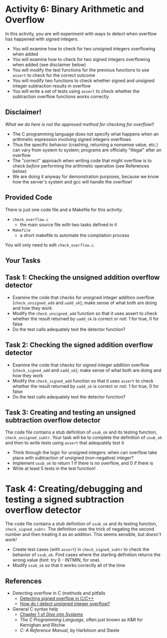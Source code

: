 # Activity 6: Binary Arithmetic and Overflow

In this activity, you are will experiment with ways to detect when overflow has happened with signed integers.
- You will examine how to check for two unsigned integers overflowing when added
- You will examine how to check for two signed integers overflowing when added (see disclaimer below)
- You will modify the test functions for the previous functions to use `assert` to check for the correct outcome
- You will modify two functions to check whether signed and unsigned integer subtraction results in overflow
- You will write a set of tests using `assert` to check whether the subtraction overflow functions works correctly

## Disclaimer!

_What we do here is not the approved method for checking for overflow!!_

- The C programming language does not specify what happens when an arithmetic expression involving signed integers overflows 
- Thus the specific behavior (crashing, returning a nonsense value, etc.) can vary from system to system; programs are officially "illegal" after an overflow 
- The "correct" approach when writing code that might overflow is to check _before_ performing the arithmetic operation (see References below)
- We are doing it anyway for demonstration purposes, because we know how the server's system and gcc will handle the overflow!


## Provided Code

There is just one code file and a Makefile for this activity:

- `check_overflow.c`
    - the main source file with two tasks defined in it
- `Makefile`
    - a short makefile to automate the compilation process

You will only need to edit `check_overflow.c`.

## Your Tasks

## Task 1: Checking the unsigned addition overflow detector

- Examine the code that checks for unsigned integer addition overflow (`check_unsigned_add`
and `uadd_ok`); make sense of what both are doing and how they work
- Modify the `check_unsigned_add` function so that it uses assert to check whether 
the result returned by `uadd_ok` is correct or not: 1 for true, 0 for false
- Do the test calls adequately test the detector function?

## Task 2: Checking the signed addition overflow detector

- Examine the code that checks for signed integer addition overflow (`check_signed_add`
and `sadd_ok`); make sense of what both are doing and how they work
- Modify the `check_signed_add` function so that it uses `assert` to check whether 
the result returned by `sadd_ok` is correct or not: 1 for true, 0 for false
- Do the test calls adequately test the detector function?

## Task 3: Creating and testing an unsigned subtraction overflow detector

The code file contains a stub definition of `usub_ok` and its testing function,
`check_unsigned_subtr`. Your task will be to complete the definition of `usub_ok`
and then to write tests using `assert` that adequately test it
- Think through the logic for unsigned integers: when can overflow take place 
with subtraction of unsigned (non-negative) integer?
- Implement `usub_ok` to return 1 if there is no overflow, and 0 if there is
- Write at least 5 tests in the test function!

# Task 4: Creating/debugging and testing a signed subtraction overflow detector

The code file contains a stub definition of `ssub_ok` and its testing function,
`check_signed_subtr`. The definition uses the trick of negating the second number and
then treating it as an addition. This seems sensible, but _doesn't work!_

- Create test cases (with `assert`) in `check_signed_subtr` to check the behavior
of `ssub_ok`. Find cases where the starting definition returns the wrong value 
(hint: try 0 - INTMIN, for one).
- Modify `ssub_ok` so that it works correctly all of the time



## References

- Detecting overflow in C (methods and pitfalls
  -  [Detecting signed overflow in C/C++](https://stackoverflow.com/questions/3944505/detecting-signed-overflow-in-c-c)
  - [How do I detect unsigned integer overflow?](https://stackoverflow.com/questions/199333/how-do-i-detect-unsigned-integer-overflow)
- General C syntax help
  - [Chapter 1 of _Dive into Systems_](https://diveintosystems.org/book/C1-C_intro/index.html)
  - _The C Programming Language_, often just known as K&R for Kernighan and Ritchie
  - _C: A Reference Manual_, by Harbitson and Steele

